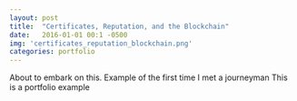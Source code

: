 ```yaml
---
layout: post
title:  "Certificates, Reputation, and the Blockchain"
date:   2016-01-01 00:1 -0500
img: 'certificates_reputation_blockchain.png'
categories: portfolio
---
```


About to embark on this. Example of the first time I met a journeyman
This is a portfolio example